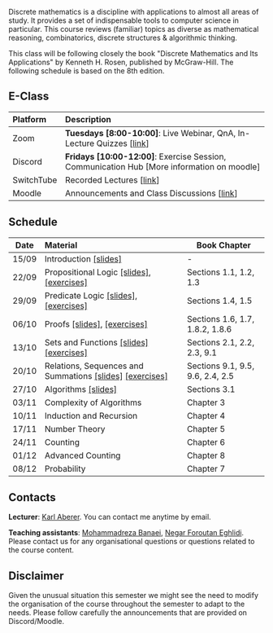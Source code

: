Discrete mathematics is a discipline with applications to almost all areas of study. It provides a set of indispensable tools to computer science in particular. This course reviews (familiar) topics as diverse as mathematical reasoning, combinatorics, discrete structures & algorithmic thinking.

This class will be following closely the book "Discrete Mathematics and Its Applications" by Kenneth H. Rosen, published by McGraw-Hill. The following schedule is based on the 8th edition.


## E-Class

| Platform | Description  |
|:---------|:-----------|
Zoom | **Tuesdays [8:00-10:00]**: Live Webinar, QnA, In-Lecture Quizzes [[link](https://epfl.zoom.us/j/93750354361)] |
Discord |  **Fridays [10:00-12:00]**: Exercise Session, Communication Hub [More information on moodle] |
SwitchTube | Recorded Lectures [[link](https://tube.switch.ch/channels/355bebaa)]|
Moodle | Announcements and Class Discussions [[link](https://moodle.epfl.ch/course/view.php?id=16329)]|


## Schedule

| Date      |  Material                                                            | Book Chapter                    |
|:---------:|:---------------------------------------------------------------------|---------------------------------|
| 15/09     |  Introduction [[slides]][0p]                                         |        -                        | 
| 22/09     |  Propositional Logic [[slides]][1p], [[exercises]][1e]               | Sections 1.1, 1.2, 1.3          |
| 29/09     |  Predicate Logic [[slides]][2p], [[exercises]][2e]                   | Sections 1.4, 1.5               |
| 06/10     |  Proofs [[slides]][3p], [[exercises]][3e]                            | Sections 1.6, 1.7, 1.8.2, 1.8.6 |
| 13/10     |  Sets and Functions  [[slides]][4p] [[exercises]][4e]                | Sections 2.1, 2.2, 2.3, 9.1     |
| 20/10     |  Relations, Sequences and Summations [[slides]][5p] [[exercises]][5e]| Sections 9.1, 9.5, 9.6, 2.4, 2.5|   
| 27/10     |  Algorithms [[slides]][6p]                                           | Sections 3.1                    |
| 03/11     |  Complexity of Algorithms                                            | Chapter 3                       |
| 10/11     |  Induction and Recursion                                             | Chapter 4                       |
| 17/11     |  Number Theory                                                       | Chapter 5                       |
| 24/11     |  Counting                                                            | Chapter 6                       |  
| 01/12     |  Advanced Counting                                                   | Chapter 8                       |
| 08/12     |  Probability                                                         | Chapter 7                       |


## Contacts

**Lecturer**: [Karl Aberer](http://lsir.epfl.ch/aberer).
You can contact me anytime by email.

**Teaching assistants**: [Mohammadreza Banaei](https://people.epfl.ch/mohammadreza.banaei), [Negar Foroutan Eghlidi](https://people.epfl.ch/negar.foroutan).
Please contact us for any organisational questions or questions related to the course content.

## Disclaimer

Given the unusual situation this semester we might see the need to modify the organisation of the course throughout the semester to adapt to the needs. Please follow carefully the announcements that are provided on Discord/Moodle.



[0p]: https://github.com/LSIR/AICC-I/blob/master/Lectures/Week%200
[1p]: https://github.com/LSIR/AICC-I/blob/master/Lectures/Week%201
[1e]: https://github.com/LSIR/AICC-I/blob/master/Exercises/Week%201
[2p]: https://github.com/LSIR/AICC-I/blob/master/Lectures/Week%202
[2e]: https://github.com/LSIR/AICC-I/blob/master/Exercises/Week%202
[3p]: https://github.com/LSIR/AICC-I/blob/master/Lectures/Week%203
[3e]: https://github.com/LSIR/AICC-I/blob/master/Exercises/Week%203
[4p]: https://github.com/LSIR/AICC-I/blob/master/Lectures/Week%204
[4e]: https://github.com/LSIR/AICC-I/blob/master/Exercises/Week%204
[5p]: https://github.com/LSIR/AICC-I/blob/master/Lectures/Week%205
[5e]: https://github.com/LSIR/AICC-I/blob/master/Exercises/Week%205
[6p]: https://github.com/LSIR/AICC-I/blob/master/Lectures/Week%206
[6e]: https://github.com/LSIR/AICC-I/blob/master/Exercises/Week%206